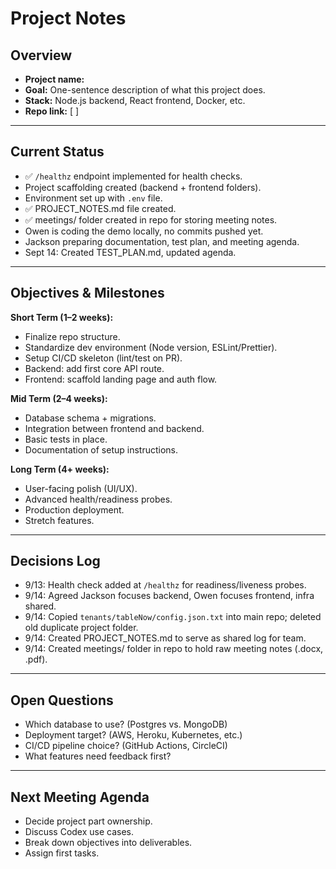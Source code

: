 # Project Notes  

## Overview  
- **Project name:**  
- **Goal:** One-sentence description of what this project does.  
- **Stack:** Node.js backend, React frontend, Docker, etc.  
- **Repo link:** [ ]  

---

## Current Status  
- ✅ `/healthz` endpoint implemented for health checks.  
- Project scaffolding created (backend + frontend folders).  
- Environment set up with `.env` file.  
- ✅ PROJECT_NOTES.md file created.
- ✅ meetings/ folder created in repo for storing meeting notes.
- Owen is coding the demo locally, no commits pushed yet.
- Jackson preparing documentation, test plan, and meeting agenda.
- Sept 14: Created TEST_PLAN.md, updated agenda.




---

## Objectives & Milestones  

**Short Term (1–2 weeks):**  
- Finalize repo structure.  
- Standardize dev environment (Node version, ESLint/Prettier).  
- Setup CI/CD skeleton (lint/test on PR).  
- Backend: add first core API route.  
- Frontend: scaffold landing page and auth flow.  

**Mid Term (2–4 weeks):**  
- Database schema + migrations.  
- Integration between frontend and backend.  
- Basic tests in place.  
- Documentation of setup instructions.  

**Long Term (4+ weeks):**  
- User-facing polish (UI/UX).  
- Advanced health/readiness probes.  
- Production deployment.  
- Stretch features.  

---

## Decisions Log  
- 9/13: Health check added at `/healthz` for readiness/liveness probes.  
- 9/14: Agreed Jackson focuses backend, Owen focuses frontend, infra shared.  
- 9/14: Copied `tenants/tableNow/config.json.txt` into main repo; deleted old duplicate project folder.  
- 9/14: Created PROJECT_NOTES.md to serve as shared log for team.
- 9/14: Created meetings/ folder in repo to hold raw meeting notes (.docx, .pdf).



---

## Open Questions  
- Which database to use? (Postgres vs. MongoDB)  
- Deployment target? (AWS, Heroku, Kubernetes, etc.)  
- CI/CD pipeline choice? (GitHub Actions, CircleCI)  
- What features need feedback first?

---

## Next Meeting Agenda  
- Decide project part ownership.  
- Discuss Codex use cases.  
- Break down objectives into deliverables.  
- Assign first tasks.  
